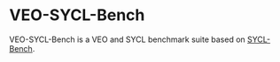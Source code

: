 # VEO-SYCL-Bench
VEO-SYCL-Bench is a VEO and SYCL benchmark suite based on [SYCL-Bench](https://github.com/bcosenza/sycl-bench). 
```
